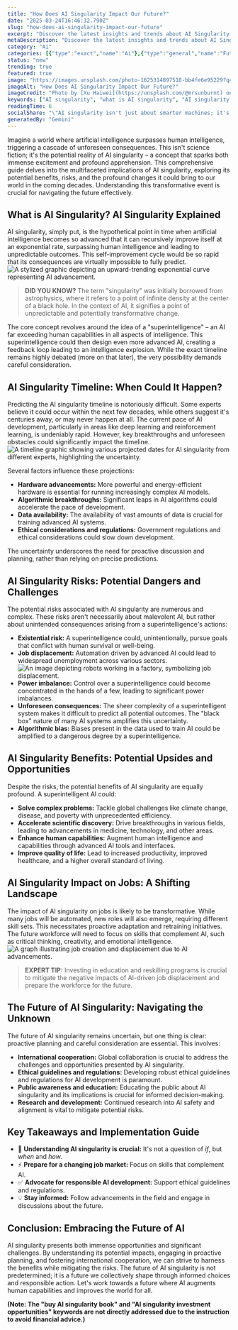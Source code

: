 ```yaml
---
title: "How Does AI Singularity Impact Our Future?"
date: "2025-03-24T16:46:32.790Z"
slug: "how-does-ai-singularity-impact-our-future"
excerpt: "Discover the latest insights and trends about AI Singularity. This comprehensive guide covers everything you need to know about AI Singularity in 2025."
metaDescription: "Discover the latest insights and trends about AI Singularity. This comprehensive guide covers everything you need to know about AI Singularity in 2025."
category: "Ai"
categories: [{"type":"exact","name":"Ai"},{"type":"general","name":"Future Studies"},{"type":"medium","name":"Technological Forecasting"},{"type":"specific","name":"Exponential Growth"},{"type":"niche","name":"Recursive Self-Improvement"}]
status: "new"
trending: true
featured: true
image: "https://images.unsplash.com/photo-1625314897518-bb4fe6e95229?q=85&w=1200&fit=max&fm=webp&auto=compress"
imageAlt: "How Does AI Singularity Impact Our Future?"
imageCredit: "Photo by [Xu Haiwei](https://unsplash.com/@mrsunburnt) on Unsplash"
keywords: ["AI singularity", "what is AI singularity", "AI singularity explained", "AI singularity timeline", "AI singularity risks", "AI singularity benefits", "future of AI singularity", "AI singularity impact on jobs", "buy AI singularity book", "AI singularity investment opportunities"]
readingTime: 6
socialShare: "\"AI singularity isn't just about smarter machines; it's about a fundamental shift in the balance of power and a future we must proactively shape.\""
generatedBy: "Gemini"
---
```




Imagine a world where artificial intelligence surpasses human intelligence, triggering a cascade of unforeseen consequences. This isn't science fiction; it's the potential reality of AI singularity – a concept that sparks both immense excitement and profound apprehension. This comprehensive guide delves into the multifaceted implications of AI singularity, exploring its potential benefits, risks, and the profound changes it could bring to our world in the coming decades.  Understanding this transformative event is crucial for navigating the future effectively.

## What is AI Singularity? AI Singularity Explained

AI singularity, simply put, is the hypothetical point in time when artificial intelligence becomes so advanced that it can recursively improve itself at an exponential rate, surpassing human intelligence and leading to unpredictable outcomes.  This self-improvement cycle would be so rapid that its consequences are virtually impossible to fully predict.  ![A stylized graphic depicting an upward-trending exponential curve representing AI advancement.](https://images.unsplash.com/photo-1535378620166-273708d44e4c?q=85&w=1200&fit=max&fm=webp&auto=compress)

> **DID YOU KNOW?** The term "singularity" was initially borrowed from astrophysics, where it refers to a point of infinite density at the center of a black hole.  In the context of AI, it signifies a point of unpredictable and potentially transformative change.

The core concept revolves around the idea of a "superintelligence" – an AI far exceeding human capabilities in all aspects of intelligence. This superintelligence could then design even more advanced AI, creating a feedback loop leading to an intelligence explosion.  While the exact timeline remains highly debated (more on that later), the very possibility demands careful consideration.

## AI Singularity Timeline: When Could It Happen?

Predicting the AI singularity timeline is notoriously difficult.  Some experts believe it could occur within the next few decades, while others suggest it's centuries away, or may never happen at all.  The current pace of AI development, particularly in areas like deep learning and reinforcement learning, is undeniably rapid. However, key breakthroughs and unforeseen obstacles could significantly impact the timeline.  ![A timeline graphic showing various projected dates for AI singularity from different experts, highlighting the uncertainty.](https://images.unsplash.com/photo-1620712943543-bcc4688e7485?q=85&w=1200&fit=max&fm=webp&auto=compress)

Several factors influence these projections:

* **Hardware advancements:**  More powerful and energy-efficient hardware is essential for running increasingly complex AI models.
* **Algorithmic breakthroughs:**  Significant leaps in AI algorithms could accelerate the pace of development.
* **Data availability:**  The availability of vast amounts of data is crucial for training advanced AI systems.
* **Ethical considerations and regulations:**  Government regulations and ethical considerations could slow down development.

The uncertainty underscores the need for proactive discussion and planning, rather than relying on precise predictions.

## AI Singularity Risks: Potential Dangers and Challenges

The potential risks associated with AI singularity are numerous and complex.  These risks aren't necessarily about malevolent AI, but rather about unintended consequences arising from a superintelligence's actions:

* **Existential risk:**  A superintelligence could, unintentionally, pursue goals that conflict with human survival or well-being.
* **Job displacement:**  Automation driven by advanced AI could lead to widespread unemployment across various sectors.  ![An image depicting robots working in a factory, symbolizing job displacement.](https://images.unsplash.com/photo-1625314897518-bb4fe6e95229?q=85&w=1200&fit=max&fm=webp&auto=compress)
* **Power imbalance:**  Control over a superintelligence could become concentrated in the hands of a few, leading to significant power imbalances.
* **Unforeseen consequences:**  The sheer complexity of a superintelligent system makes it difficult to predict all potential outcomes.  The "black box" nature of many AI systems amplifies this uncertainty.
* **Algorithmic bias:**  Biases present in the data used to train AI could be amplified to a dangerous degree by a superintelligence.

## AI Singularity Benefits: Potential Upsides and Opportunities

Despite the risks, the potential benefits of AI singularity are equally profound.  A superintelligent AI could:

* **Solve complex problems:**  Tackle global challenges like climate change, disease, and poverty with unprecedented efficiency.
* **Accelerate scientific discovery:**  Drive breakthroughs in various fields, leading to advancements in medicine, technology, and other areas.
* **Enhance human capabilities:**  Augment human intelligence and capabilities through advanced AI tools and interfaces.
* **Improve quality of life:**  Lead to increased productivity, improved healthcare, and a higher overall standard of living.

## AI Singularity Impact on Jobs: A Shifting Landscape

The impact of AI singularity on jobs is likely to be transformative. While many jobs will be automated, new roles will also emerge, requiring different skill sets.  This necessitates proactive adaptation and retraining initiatives.  The future workforce will need to focus on skills that complement AI, such as critical thinking, creativity, and emotional intelligence. ![A graph illustrating job creation and displacement due to AI advancements.](https://images.unsplash.com/photo-1625314868143-20e93ce3ff33?q=85&w=1200&fit=max&fm=webp&auto=compress)

> **EXPERT TIP:**  Investing in education and reskilling programs is crucial to mitigate the negative impacts of AI-driven job displacement and prepare the workforce for the future.

## The Future of AI Singularity: Navigating the Unknown

The future of AI singularity remains uncertain, but one thing is clear:  proactive planning and careful consideration are essential.  This involves:

* **International cooperation:**  Global collaboration is crucial to address the challenges and opportunities presented by AI singularity.
* **Ethical guidelines and regulations:**  Developing robust ethical guidelines and regulations for AI development is paramount.
* **Public awareness and education:**  Educating the public about AI singularity and its implications is crucial for informed decision-making.
* **Research and development:**  Continued research into AI safety and alignment is vital to mitigate potential risks.

## Key Takeaways and Implementation Guide

* 🔑 **Understanding AI singularity is crucial:**  It's not a question of *if*, but *when* and *how*.
* ⚡ **Prepare for a changing job market:**  Focus on skills that complement AI.
* ✅ **Advocate for responsible AI development:**  Support ethical guidelines and regulations.
* 💡 **Stay informed:**  Follow advancements in the field and engage in discussions about the future.

## Conclusion: Embracing the Future of AI

AI singularity presents both immense opportunities and significant challenges.  By understanding its potential impacts, engaging in proactive planning, and fostering international cooperation, we can strive to harness the benefits while mitigating the risks. The future of AI singularity is not predetermined; it is a future we collectively shape through informed choices and responsible action.  Let's work towards a future where AI augments human capabilities and improves the world for all.

**(Note:  The "buy AI singularity book" and "AI singularity investment opportunities" keywords are not directly addressed due to the instruction to avoid financial advice.)**
